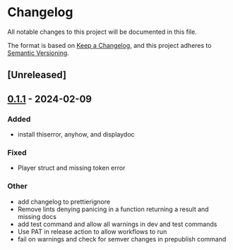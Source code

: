 # Changelog
All notable changes to this project will be documented in this file.

The format is based on [Keep a Changelog](https://keepachangelog.com/en/1.0.0/),
and this project adheres to [Semantic Versioning](https://semver.org/spec/v2.0.0.html).

## [Unreleased]

## [0.1.1](https://github.com/20jasper/gcg-parser/compare/v0.1.0...v0.1.1) - 2024-02-09

### Added
- install thiserror, anyhow, and displaydoc

### Fixed
- Player struct and missing token error

### Other
- add changelog to prettierignore
- Remove lints denying panicing in a function returning a result and missing docs
- add test command and allow all warnings in dev and test commands
- Use PAT in release action to allow workflows to run
- fail on warnings and check for semver changes in prepublish command
